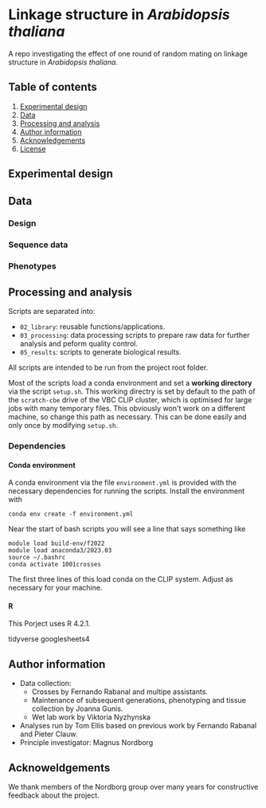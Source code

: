 # Linkage structure in *Arabidopsis thaliana*

A repo investigating the effect of one round of random mating on linkage
structure in *Arabidopsis thaliana*.

## Table of contents

1. [Experimental design](#experimental-design)
3. [Data](#data)
4. [Processing and analysis](#processing-and-analysis)
5. [Author information](#author-information)
6. [Acknowledgements](#acknowledgements)
7. [License](#license)

## Experimental design

## Data

### Design

### Sequence data

### Phenotypes

## Processing and analysis

Scripts are separated into:
- `02_library`: reusable functions/applications.
- `03_processing`: data processing scripts to prepare raw data for further analysis
    and peform quality control.
- `05_results`: scripts to generate biological results.

All scripts are intended to be run from the project root folder.

Most of the scripts load a conda environment and set a **working directory** via
the script `setup.sh`.
This working directry is set by default to the path of the `scratch-cbe` drive
of the VBC CLIP cluster, which is optimised for large jobs with many temporary files.
This obviously won't work on a different machine, so change this path as
necessary. This can be done easily and only once by modifying `setup.sh`.

### Dependencies

#### Conda environment

A conda environment via the file `environment.yml` is provided with the necessary dependencies for running the scripts.
Install the environment with 
```
conda env create -f environment.yml
```

Near the start of bash scripts you will see a line that says something like
```
module load build-env/f2022
module load anaconda3/2023.03
source ~/.bashrc
conda activate 1001crosses
```
The first three lines of this load conda on the CLIP system.
Adjust as necessary for your machine.

#### R

This Porject uses R 4.2.1.


tidyverse
googlesheets4

## Author information

* Data collection:
    * Crosses by Fernando Rabanal and multipe assistants.
    * Maintenance of subsequent generations, phenotyping and tissue collection by Joanna Gunis.
    * Wet lab work by Viktoria Nyzhynska
* Analyses run by Tom Ellis based on previous work by Fernando Rabanal and Pieter Clauw.
* Principle investigator: Magnus Nordborg

## Acknoweldgements

We thank members of the Nordborg group over many years for constructive feedback about the project.